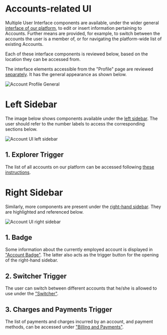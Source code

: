 # Accounts-related UI

Multiple User Interface components are available, under the wider general [interface of our platform](/ui/universal/ui-overview.md), to edit or insert information pertaining to Accounts. Further means are provided, for example, to switch between the accounts the user is a member of, or for navigating the platform-wide list of existing Accounts.

Each of these interface components is reviewed below, based on the location they can be accessed from.

The interface elements accessible from the "Profile" page are reviewed [separately](profile-page.md). It has the general appearance as shown below.

![Account Profile General](/images/account-profile-general.png "Account Profile General")

# Left Sidebar

The image below shows components available under the [left sidebar](/ui/universal/left-sidebar.md). The user should refer to the number labels to access the corresponding sections below.

![Account UI left sidebar](/images/left-sidebar-accounts.png "Account UI left sidebar")

## 1. Explorer Trigger

The list of all accounts on our platform  can be accessed following [these instructions](explorer.md).

# Right Sidebar

Similarly, more components are present under the [right-hand sidebar](/ui/universal/right-sidebar.md). They are highlighted and referenced below.

![Account UI right sidebar](/images/right-sidebar-accounts.png "Account UI right sidebar")

## 1. Badge

Some information about the currently employed account is displayed in ["Account Badge"](account-badge.md). The latter also acts as the trigger button for the opening of the right-hand sidebar.

## 2. Switcher Trigger

The user can switch between different accounts that he/she is allowed to use under the ["Switcher"](switcher.md). 

## 3. Charges and Payments Trigger

The list of payments and charges incurred by an account, and payment methods, can be accessed under ["Billing and Payments"](charges-payments.md).
